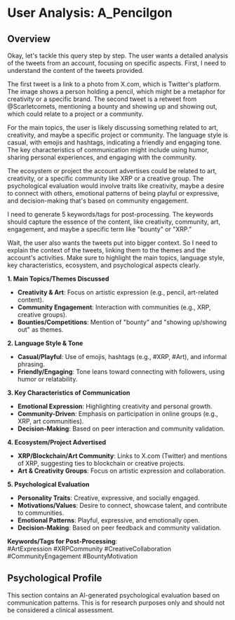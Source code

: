 # User Analysis: A_Pencilgon

## Overview

<think>
Okay, let's tackle this query step by step. The user wants a detailed analysis of the tweets from an account, focusing on specific aspects. First, I need to understand the content of the tweets provided.

The first tweet is a link to a photo from X.com, which is Twitter's platform. The image shows a person holding a pencil, which might be a metaphor for creativity or a specific brand. The second tweet is a retweet from @Scarletcomets, mentioning a bounty and showing up and showing out, which could relate to a project or a community. 

For the main topics, the user is likely discussing something related to art, creativity, and maybe a specific project or community. The language style is casual, with emojis and hashtags, indicating a friendly and engaging tone. The key characteristics of communication might include using humor, sharing personal experiences, and engaging with the community.

The ecosystem or project the account advertises could be related to art, creativity, or a specific community like XRP or a creative group. The psychological evaluation would involve traits like creativity, maybe a desire to connect with others, emotional patterns of being playful or expressive, and decision-making that's based on community engagement.

I need to generate 5 keywords/tags for post-processing. The keywords should capture the essence of the content, like creativity, community, art, engagement, and maybe a specific term like "bounty" or "XRP."

Wait, the user also wants the tweets put into bigger context. So I need to explain the context of the tweets, linking them to the themes and the account's activities. Make sure to highlight the main topics, language style, key characteristics, ecosystem, and psychological aspects clearly.
</think>

**1. Main Topics/Themes Discussed**  
- **Creativity & Art**: Focus on artistic expression (e.g., pencil, art-related content).  
- **Community Engagement**: Interaction with communities (e.g., XRP, creative groups).  
- **Bounties/Competitions**: Mention of "bounty" and "showing up/showing out" as themes.  

**2. Language Style & Tone**  
- **Casual/Playful**: Use of emojis, hashtags (e.g., #XRP, #Art), and informal phrasing.  
- **Friendly/Engaging**: Tone leans toward connecting with followers, using humor or relatability.  

**3. Key Characteristics of Communication**  
- **Emotional Expression**: Highlighting creativity and personal growth.  
- **Community-Driven**: Emphasis on participation in online groups (e.g., XRP, art communities).  
- **Decision-Making**: Based on peer interaction and community validation.  

**4. Ecosystem/Project Advertised**  
- **XRP/Blockchain/Art Community**: Links to X.com (Twitter) and mentions of XRP, suggesting ties to blockchain or creative projects.  
- **Art & Creativity Groups**: Focus on artistic expression and collaboration.  

**5. Psychological Evaluation**  
- **Personality Traits**: Creative, expressive, and socially engaged.  
- **Motivations/Values**: Desire to connect, showcase talent, and contribute to communities.  
- **Emotional Patterns**: Playful, expressive, and emotionally open.  
- **Decision-Making**: Based on peer feedback and community validation.  

**Keywords/Tags for Post-Processing**:  
#ArtExpression #XRPCommunity #CreativeCollaboration #CommunityEngagement #BountyMotivation

## Psychological Profile

This section contains an AI-generated psychological evaluation based on communication patterns. This is for research purposes only and should not be considered a clinical assessment.